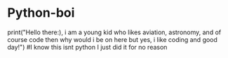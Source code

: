 # Python-boi
print("Hello there:), i am a young kid who likes aviation, astronomy, and of course code then why would i be on here but yes, i like coding and good day!")
#I know this isnt python I just did it for no reason
